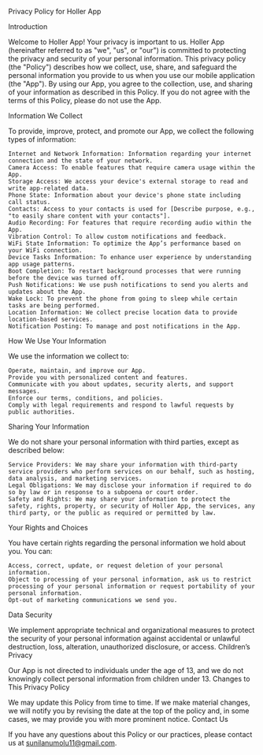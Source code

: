 Privacy Policy for Holler App

Introduction

Welcome to Holler App! Your privacy is important to us. Holler App (hereinafter referred to as "we", "us", or "our") is committed to protecting the privacy and security of your personal information. This privacy policy (the "Policy") describes how we collect, use, share, and safeguard the personal information you provide to us when you use our mobile application (the "App").
By using our App, you agree to the collection, use, and sharing of your information as described in this Policy. If you do not agree with the terms of this Policy, please do not use the App.


Information We Collect

To provide, improve, protect, and promote our App, we collect the following types of information:

    Internet and Network Information: Information regarding your internet connection and the state of your network.
    Camera Access: To enable features that require camera usage within the App.
    Storage Access: We access your device's external storage to read and write app-related data.
    Phone State: Information about your device's phone state including call status.
    Contacts: Access to your contacts is used for [Describe purpose, e.g., "to easily share content with your contacts"].
    Audio Recording: For features that require recording audio within the App.
    Vibration Control: To allow custom notifications and feedback.
    WiFi State Information: To optimize the App’s performance based on your WiFi connection.
    Device Tasks Information: To enhance user experience by understanding app usage patterns.
    Boot Completion: To restart background processes that were running before the device was turned off.
    Push Notifications: We use push notifications to send you alerts and updates about the App.
    Wake Lock: To prevent the phone from going to sleep while certain tasks are being performed.
    Location Information: We collect precise location data to provide location-based services.
    Notification Posting: To manage and post notifications in the App.

How We Use Your Information

We use the information we collect to:

    Operate, maintain, and improve our App.
    Provide you with personalized content and features.
    Communicate with you about updates, security alerts, and support messages.
    Enforce our terms, conditions, and policies.
    Comply with legal requirements and respond to lawful requests by public authorities.

Sharing Your Information

We do not share your personal information with third parties, except as described below:

    Service Providers: We may share your information with third-party service providers who perform services on our behalf, such as hosting, data analysis, and marketing services.
    Legal Obligations: We may disclose your information if required to do so by law or in response to a subpoena or court order.
    Safety and Rights: We may share your information to protect the safety, rights, property, or security of Holler App, the services, any third party, or the public as required or permitted by law.

Your Rights and Choices

You have certain rights regarding the personal information we hold about you. You can:

    Access, correct, update, or request deletion of your personal information.
    Object to processing of your personal information, ask us to restrict processing of your personal information or request portability of your personal information.
    Opt-out of marketing communications we send you.

Data Security

We implement appropriate technical and organizational measures to protect the security of your personal information against accidental or unlawful destruction, loss, alteration, unauthorized disclosure, or access.
Children’s Privacy

Our App is not directed to individuals under the age of 13, and we do not knowingly collect personal information from children under 13.
Changes to This Privacy Policy

We may update this Policy from time to time. If we make material changes, we will notify you by revising the date at the top of the policy and, in some cases, we may provide you with more prominent notice.
Contact Us

If you have any questions about this Policy or our practices, please contact us at sunilanumolu11@gmail.com.




